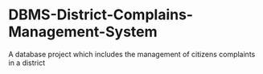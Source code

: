 # DBMS-District-Complains-Management-System
A database project which includes the management of citizens complaints in a district
